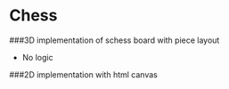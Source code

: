# Chess

###3D implementation of schess board with piece layout
- No logic

###2D implementation with html canvas
